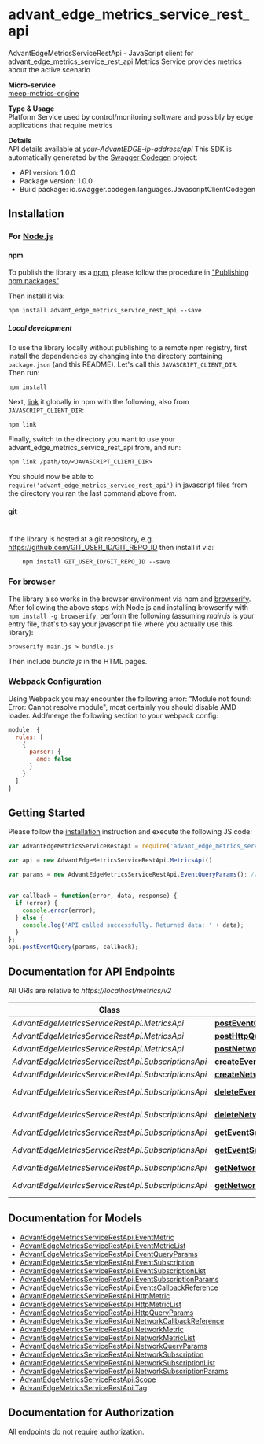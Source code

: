 # advant_edge_metrics_service_rest_api

AdvantEdgeMetricsServiceRestApi - JavaScript client for advant_edge_metrics_service_rest_api
Metrics Service provides metrics about the active scenario <p>**Micro-service**<br>[meep-metrics-engine](https://github.com/InterDigitalInc/AdvantEDGE/tree/master/go-apps/meep-metrics-engine) <p>**Type & Usage**<br>Platform Service used by control/monitoring software and possibly by edge applications that require metrics <p>**Details**<br>API details available at _your-AdvantEDGE-ip-address/api_
This SDK is automatically generated by the [Swagger Codegen](https://github.com/swagger-api/swagger-codegen) project:

- API version: 1.0.0
- Package version: 1.0.0
- Build package: io.swagger.codegen.languages.JavascriptClientCodegen

## Installation

### For [Node.js](https://nodejs.org/)

#### npm

To publish the library as a [npm](https://www.npmjs.com/),
please follow the procedure in ["Publishing npm packages"](https://docs.npmjs.com/getting-started/publishing-npm-packages).

Then install it via:

```shell
npm install advant_edge_metrics_service_rest_api --save
```

##### Local development

To use the library locally without publishing to a remote npm registry, first install the dependencies by changing 
into the directory containing `package.json` (and this README). Let's call this `JAVASCRIPT_CLIENT_DIR`. Then run:

```shell
npm install
```

Next, [link](https://docs.npmjs.com/cli/link) it globally in npm with the following, also from `JAVASCRIPT_CLIENT_DIR`:

```shell
npm link
```

Finally, switch to the directory you want to use your advant_edge_metrics_service_rest_api from, and run:

```shell
npm link /path/to/<JAVASCRIPT_CLIENT_DIR>
```

You should now be able to `require('advant_edge_metrics_service_rest_api')` in javascript files from the directory you ran the last 
command above from.

#### git
#
If the library is hosted at a git repository, e.g.
https://github.com/GIT_USER_ID/GIT_REPO_ID
then install it via:

```shell
    npm install GIT_USER_ID/GIT_REPO_ID --save
```

### For browser

The library also works in the browser environment via npm and [browserify](http://browserify.org/). After following
the above steps with Node.js and installing browserify with `npm install -g browserify`,
perform the following (assuming *main.js* is your entry file, that's to say your javascript file where you actually 
use this library):

```shell
browserify main.js > bundle.js
```

Then include *bundle.js* in the HTML pages.

### Webpack Configuration

Using Webpack you may encounter the following error: "Module not found: Error:
Cannot resolve module", most certainly you should disable AMD loader. Add/merge
the following section to your webpack config:

```javascript
module: {
  rules: [
    {
      parser: {
        amd: false
      }
    }
  ]
}
```

## Getting Started

Please follow the [installation](#installation) instruction and execute the following JS code:

```javascript
var AdvantEdgeMetricsServiceRestApi = require('advant_edge_metrics_service_rest_api');

var api = new AdvantEdgeMetricsServiceRestApi.MetricsApi()

var params = new AdvantEdgeMetricsServiceRestApi.EventQueryParams(); // {EventQueryParams} Query parameters


var callback = function(error, data, response) {
  if (error) {
    console.error(error);
  } else {
    console.log('API called successfully. Returned data: ' + data);
  }
};
api.postEventQuery(params, callback);

```

## Documentation for API Endpoints

All URIs are relative to *https://localhost/metrics/v2*

Class | Method | HTTP request | Description
------------ | ------------- | ------------- | -------------
*AdvantEdgeMetricsServiceRestApi.MetricsApi* | [**postEventQuery**](docs/MetricsApi.md#postEventQuery) | **POST** /metrics/query/event | 
*AdvantEdgeMetricsServiceRestApi.MetricsApi* | [**postHttpQuery**](docs/MetricsApi.md#postHttpQuery) | **POST** /metrics/query/http | 
*AdvantEdgeMetricsServiceRestApi.MetricsApi* | [**postNetworkQuery**](docs/MetricsApi.md#postNetworkQuery) | **POST** /metrics/query/network | 
*AdvantEdgeMetricsServiceRestApi.SubscriptionsApi* | [**createEventSubscription**](docs/SubscriptionsApi.md#createEventSubscription) | **POST** /metrics/subscriptions/event | 
*AdvantEdgeMetricsServiceRestApi.SubscriptionsApi* | [**createNetworkSubscription**](docs/SubscriptionsApi.md#createNetworkSubscription) | **POST** /metrics/subscriptions/network | 
*AdvantEdgeMetricsServiceRestApi.SubscriptionsApi* | [**deleteEventSubscriptionById**](docs/SubscriptionsApi.md#deleteEventSubscriptionById) | **DELETE** /metrics/subscriptions/event/{subscriptionId} | 
*AdvantEdgeMetricsServiceRestApi.SubscriptionsApi* | [**deleteNetworkSubscriptionById**](docs/SubscriptionsApi.md#deleteNetworkSubscriptionById) | **DELETE** /metrics/subscriptions/network/{subscriptionId} | 
*AdvantEdgeMetricsServiceRestApi.SubscriptionsApi* | [**getEventSubscription**](docs/SubscriptionsApi.md#getEventSubscription) | **GET** /metrics/subscriptions/event | 
*AdvantEdgeMetricsServiceRestApi.SubscriptionsApi* | [**getEventSubscriptionById**](docs/SubscriptionsApi.md#getEventSubscriptionById) | **GET** /metrics/subscriptions/event/{subscriptionId} | 
*AdvantEdgeMetricsServiceRestApi.SubscriptionsApi* | [**getNetworkSubscription**](docs/SubscriptionsApi.md#getNetworkSubscription) | **GET** /metrics/subscriptions/network | 
*AdvantEdgeMetricsServiceRestApi.SubscriptionsApi* | [**getNetworkSubscriptionById**](docs/SubscriptionsApi.md#getNetworkSubscriptionById) | **GET** /metrics/subscriptions/network/{subscriptionId} | 


## Documentation for Models

 - [AdvantEdgeMetricsServiceRestApi.EventMetric](docs/EventMetric.md)
 - [AdvantEdgeMetricsServiceRestApi.EventMetricList](docs/EventMetricList.md)
 - [AdvantEdgeMetricsServiceRestApi.EventQueryParams](docs/EventQueryParams.md)
 - [AdvantEdgeMetricsServiceRestApi.EventSubscription](docs/EventSubscription.md)
 - [AdvantEdgeMetricsServiceRestApi.EventSubscriptionList](docs/EventSubscriptionList.md)
 - [AdvantEdgeMetricsServiceRestApi.EventSubscriptionParams](docs/EventSubscriptionParams.md)
 - [AdvantEdgeMetricsServiceRestApi.EventsCallbackReference](docs/EventsCallbackReference.md)
 - [AdvantEdgeMetricsServiceRestApi.HttpMetric](docs/HttpMetric.md)
 - [AdvantEdgeMetricsServiceRestApi.HttpMetricList](docs/HttpMetricList.md)
 - [AdvantEdgeMetricsServiceRestApi.HttpQueryParams](docs/HttpQueryParams.md)
 - [AdvantEdgeMetricsServiceRestApi.NetworkCallbackReference](docs/NetworkCallbackReference.md)
 - [AdvantEdgeMetricsServiceRestApi.NetworkMetric](docs/NetworkMetric.md)
 - [AdvantEdgeMetricsServiceRestApi.NetworkMetricList](docs/NetworkMetricList.md)
 - [AdvantEdgeMetricsServiceRestApi.NetworkQueryParams](docs/NetworkQueryParams.md)
 - [AdvantEdgeMetricsServiceRestApi.NetworkSubscription](docs/NetworkSubscription.md)
 - [AdvantEdgeMetricsServiceRestApi.NetworkSubscriptionList](docs/NetworkSubscriptionList.md)
 - [AdvantEdgeMetricsServiceRestApi.NetworkSubscriptionParams](docs/NetworkSubscriptionParams.md)
 - [AdvantEdgeMetricsServiceRestApi.Scope](docs/Scope.md)
 - [AdvantEdgeMetricsServiceRestApi.Tag](docs/Tag.md)


## Documentation for Authorization

 All endpoints do not require authorization.

